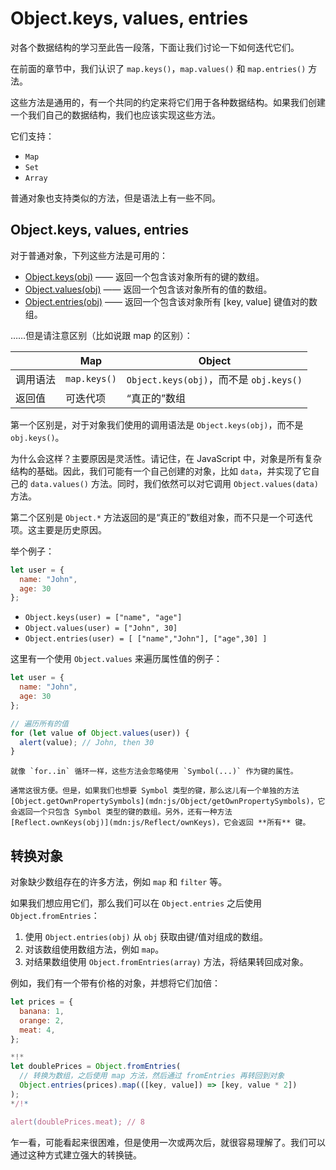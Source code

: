 
# Object.keys, values, entries

对各个数据结构的学习至此告一段落，下面让我们讨论一下如何迭代它们。

在前面的章节中，我们认识了 `map.keys()`，`map.values()` 和 `map.entries()` 方法。

这些方法是通用的，有一个共同的约定来将它们用于各种数据结构。如果我们创建一个我们自己的数据结构，我们也应该实现这些方法。

它们支持：

- `Map`
- `Set`
- `Array`

普通对象也支持类似的方法，但是语法上有一些不同。

## Object.keys, values, entries

对于普通对象，下列这些方法是可用的：

- [Object.keys(obj)](mdn:js/Object/keys) —— 返回一个包含该对象所有的键的数组。
- [Object.values(obj)](mdn:js/Object/values) —— 返回一个包含该对象所有的值的数组。
- [Object.entries(obj)](mdn:js/Object/entries) —— 返回一个包含该对象所有 [key, value] 键值对的数组。

……但是请注意区别（比如说跟 map 的区别）：

|             | Map              | Object       |
|-------------|------------------|--------------|
| 调用语法     | `map.keys()`  | `Object.keys(obj)`，而不是 `obj.keys()` |
| 返回值       | 可迭代项 | “真正的”数组   

第一个区别是，对于对象我们使用的调用语法是 `Object.keys(obj)`，而不是 `obj.keys()`。

为什么会这样？主要原因是灵活性。请记住，在 JavaScript 中，对象是所有复杂结构的基础。因此，我们可能有一个自己创建的对象，比如 `data`，并实现了它自己的 `data.values()` 方法。同时，我们依然可以对它调用 `Object.values(data)` 方法。

第二个区别是 `Object.*` 方法返回的是“真正的”数组对象，而不只是一个可迭代项。这主要是历史原因。

举个例子：

```js
let user = {
  name: "John",
  age: 30
};
```

- `Object.keys(user) = ["name", "age"]`
- `Object.values(user) = ["John", 30]`
- `Object.entries(user) = [ ["name","John"], ["age",30] ]`

这里有一个使用 `Object.values` 来遍历属性值的例子：

```js run
let user = {
  name: "John",
  age: 30
};

// 遍历所有的值
for (let value of Object.values(user)) {
  alert(value); // John, then 30
}
```

```warn header="Object.keys/values/entries 会忽略 symbol 属性"
就像 `for..in` 循环一样，这些方法会忽略使用 `Symbol(...)` 作为键的属性。

通常这很方便。但是，如果我们也想要 Symbol 类型的键，那么这儿有一个单独的方法 [Object.getOwnPropertySymbols](mdn:js/Object/getOwnPropertySymbols)，它会返回一个只包含 Symbol 类型的键的数组。另外，还有一种方法 [Reflect.ownKeys(obj)](mdn:js/Reflect/ownKeys)，它会返回 **所有** 键。
```


## 转换对象

对象缺少数组存在的许多方法，例如 `map` 和 `filter` 等。

如果我们想应用它们，那么我们可以在 `Object.entries` 之后使用 `Object.fromEntries`：

1. 使用 `Object.entries(obj)` 从 `obj` 获取由键/值对组成的数组。
2. 对该数组使用数组方法，例如 `map`。
3. 对结果数组使用 `Object.fromEntries(array)` 方法，将结果转回成对象。

例如，我们有一个带有价格的对象，并想将它们加倍：

```js run
let prices = {
  banana: 1,
  orange: 2,
  meat: 4,
};

*!*
let doublePrices = Object.fromEntries(
  // 转换为数组，之后使用 map 方法，然后通过 fromEntries 再转回到对象
  Object.entries(prices).map(([key, value]) => [key, value * 2])
);
*/!*

alert(doublePrices.meat); // 8
```   

乍一看，可能看起来很困难，但是使用一次或两次后，就很容易理解了。我们可以通过这种方式建立强大的转换链。
